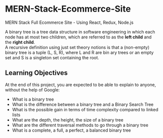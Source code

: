 # MERN-Stack-Ecommerce-Site
MERN Stack Full Ecommerce Site - Using  React, Redux, Node.js

A binary tree is a tree data structure in software engineering in which each node has at most two children, which are referred to     as the **left child** and the **right child**.  
A recursive definition using just set theory notions is that a (non-empty) binary tree is a tuple (L, S, R), where L and R are bin    ary trees or an empty set and S is a singleton set containing the root.

## Learning Objectives

At the end of this project, you are expected to be able to explain to anyone, without the help of Google:

- What is a binary tree
- What is the difference between a binary tree and a Binary Search Tree
- What is the possible gain in terms of time complexity compared to linked lists
- What are the depth, the height, the size of a binary tree
- What are the different traversal methods to go through a binary tree
- What is a complete, a full, a perfect, a balanced binary tree

